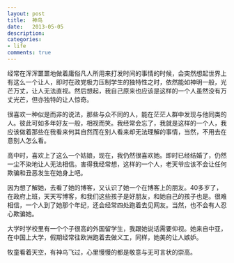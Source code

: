 ```yaml
---
layout: post
title:  神鸟
date:   2013-05-05
description: 
categories:
- life
comments: true
---
```

经常在浑浑噩噩地做着庸俗凡人所用来打发时间的事情的时候，会突然想起世界上有这么一个让人，即时在政党极力压制学生的独特性之时，依然能如神明一般，光芒万丈，让人无法直视。然后想起，我自己原来也应该是这样的一个人虽然没有万丈光芒，但亦独特的让人惊奇。

很喜欢一种似是而非的说法，那些与众不同的人，能在茫茫人群中发现与他同类的人。彼此可如多年好友一般，相视而笑。我经常会忘了，我就是这样的一个人，我应该做着那些在我看来何其自然而在别人看来却无法理解的事情，当然，不用去在意别人怎么看。

高中时，喜欢上了这么一个姑娘，现在，我仍然很喜欢她。即时已经结婚了，仍然一尘不染地让人无法相信。害得我经常想，这样的一个人，老天爷应该不会让任何欺骗和丑恶发生在她身上吧。

因为想了解她，去看了她的博客，又认识了她一个在博客上的朋友。40多岁了，在政府上班，天天写博客，和我们这些孩子是好朋友，和她自己的孩子也是。很难相信，一个人到了她那个年纪，还会经常四处跑着去见网友。当然，也不会有人忍心欺骗她。

大学时学校里有一个个子很高的外国留学生，我跟她说话需要仰视。她来自中亚，在中国上大学，假期经常往欧洲跑着去做义工，同样，她美的让人嫉妒。

牧童看着天空，有神鸟飞过，心里慢慢的都是敬意与无可言状的崇高。


